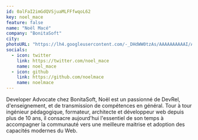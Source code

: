 ```yaml
---
id: 0alFaI2imGdQVSjuaMLFFfwqoL62
key: noel_mace
feature: false
name: "Noël Macé"
company: "BonitaSoft"
city: 
photoURL: "https://lh4.googleusercontent.com/-_DHdWW0tzAs/AAAAAAAAAAI/AAAAAAAAAGY/SHaW4w5ruEQ/photo.jpg"
socials:
  - icon: twitter
    link: https://twitter.com/noel_mace
    name: noel_mace
  - icon: github
    link: https://github.com/noelmace
    name: noelmace
---
```

Developer Advocate  chez BonitaSoft, Noël est un passionné de DevRel, d'enseignement, et de transmission de compétences en général. Tour à tour ingénieur pédagogique, formateur, architecte et développeur web depuis plus de 10 ans, il consacre aujourd'hui l'essentiel de son temps à accompagner la communauté vers une meilleure maitrise et adoption des capacités modernes du Web.
